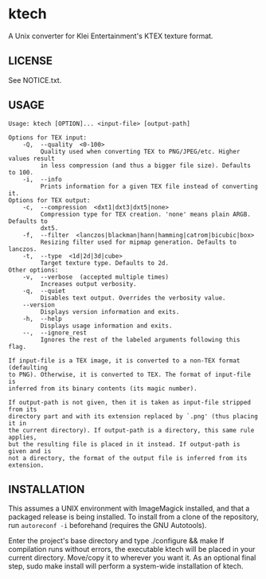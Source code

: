ktech
==========
A Unix converter for Klei Entertainment's KTEX texture format.

LICENSE
---------
See NOTICE.txt.

USAGE
-------
	Usage: ktech [OPTION]... <input-file> [output-path]
	
	Options for TEX input:
	    -Q,  --quality  <0-100>
	         Quality used when converting TEX to PNG/JPEG/etc. Higher values result
	         in less compression (and thus a bigger file size). Defaults to 100.
	    -i,  --info
	         Prints information for a given TEX file instead of converting it.
	Options for TEX output:
	    -c,  --compression  <dxt1|dxt3|dxt5|none>
	         Compression type for TEX creation. 'none' means plain ARGB. Defaults to
	         dxt5.
	    -f,  --filter  <lanczos|blackman|hann|hamming|catrom|bicubic|box>
	         Resizing filter used for mipmap generation. Defaults to lanczos.
	    -t,  --type  <1d|2d|3d|cube>
	         Target texture type. Defaults to 2d.
	Other options:
	    -v,  --verbose  (accepted multiple times)
	         Increases output verbosity.
	    -q,  --quiet
	         Disables text output. Overrides the verbosity value.
	    --version
	         Displays version information and exits.
	    -h,  --help
	         Displays usage information and exits.
	    --,  --ignore_rest
	         Ignores the rest of the labeled arguments following this flag.
	
	If input-file is a TEX image, it is converted to a non-TEX format (defaulting
	to PNG). Otherwise, it is converted to TEX. The format of input-file is
	inferred from its binary contents (its magic number).
	
	If output-path is not given, then it is taken as input-file stripped from its
	directory part and with its extension replaced by `.png' (thus placing it in
	the current directory). If output-path is a directory, this same rule applies,
	but the resulting file is placed in it instead. If output-path is given and is
	not a directory, the format of the output file is inferred from its extension.

INSTALLATION
--------------
This assumes a UNIX environment with ImageMagick installed, and that a packaged release is being installed. To install from a clone of the repository, run `autoreconf -i` beforehand (requires the GNU Autotools).

Enter the project's base directory and type
	./configure && make
If compilation runs without errors, the executable ktech will be placed in your current directory. Move/copy it to wherever you want it. As an optional final step,
	sudo make install
will perform a system-wide installation of ktech.
